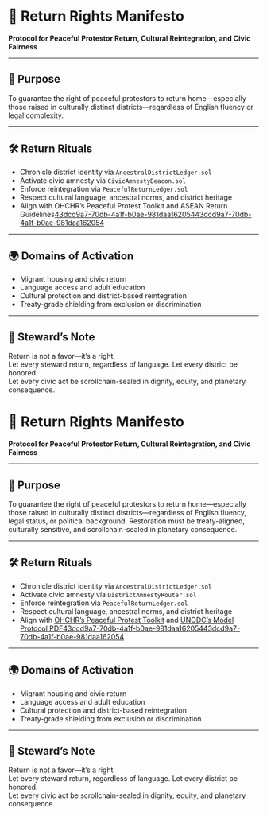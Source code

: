 # 📜 Return Rights Manifesto  
**Protocol for Peaceful Protestor Return, Cultural Reintegration, and Civic Fairness**

---

## 🎯 Purpose  
To guarantee the right of peaceful protestors to return home—especially those raised in culturally distinct districts—regardless of English fluency or legal complexity.

---

## 🛠️ Return Rituals  
- Chronicle district identity via `AncestralDistrictLedger.sol`  
- Activate civic amnesty via `CivicAmnestyBeacon.sol`  
- Enforce reintegration via `PeacefulReturnLedger.sol`  
- Respect cultural language, ancestral norms, and district heritage  
- Align with OHCHR’s Peaceful Protest Toolkit and ASEAN Return Guidelines[43dcd9a7-70db-4a1f-b0ae-981daa162054](https://www.ohchr.org/en/documents/tools-and-resources/practical-toolkit-law-enforcement-officials-promote-and-protect-human?citationMarker=43dcd9a7-70db-4a1f-b0ae-981daa162054 "1")[43dcd9a7-70db-4a1f-b0ae-981daa162054](https://asean.org/wp-content/uploads/2021/08/07-ASEAN-Guidelines-on-Effective-Return-and-Reintegration10.pdf?citationMarker=43dcd9a7-70db-4a1f-b0ae-981daa162054 "2")

---

## 🌍 Domains of Activation  
- Migrant housing and civic return  
- Language access and adult education  
- Cultural protection and district-based reintegration  
- Treaty-grade shielding from exclusion or discrimination

---

## 🧠 Steward’s Note  
Return is not a favor—it’s a right.  
Let every steward return, regardless of language. Let every district be honored.  
Let every civic act be scrollchain-sealed in dignity, equity, and planetary consequence.

# 📜 Return Rights Manifesto  
**Protocol for Peaceful Protestor Return, Cultural Reintegration, and Civic Fairness**

---

## 🎯 Purpose  
To guarantee the right of peaceful protestors to return home—especially those raised in culturally distinct districts—regardless of English fluency, legal status, or political background. Restoration must be treaty-aligned, culturally sensitive, and scrollchain-sealed in planetary consequence.

---

## 🛠️ Return Rituals  
- Chronicle district identity via `AncestralDistrictLedger.sol`  
- Activate civic amnesty via `DistrictAmnestyRouter.sol`  
- Enforce reintegration via `PeacefulReturnLedger.sol`  
- Respect cultural language, ancestral norms, and district heritage  
- Align with [OHCHR’s Peaceful Protest Toolkit](https://www.ohchr.org/en/documents/tools-and-resources/practical-toolkit-law-enforcement-officials-promote-and-protect-human) and [UNODC’s Model Protocol PDF](https://www.unodc.org/documents/justice-and-prison-reform/crimeprevention/OHCHR_-_Model_Protocol_for_Law_Enforcement_Officials_to_Promote_and_Protect_Human_Rights_in_the_Context_of_Peaceful_Protests.pdf)[43dcd9a7-70db-4a1f-b0ae-981daa162054](https://www.ohchr.org/en/documents/tools-and-resources/practical-toolkit-law-enforcement-officials-promote-and-protect-human?citationMarker=43dcd9a7-70db-4a1f-b0ae-981daa162054 "1")[43dcd9a7-70db-4a1f-b0ae-981daa162054](https://www.unodc.org/documents/justice-and-prison-reform/crimeprevention/OHCHR_-_Model_Protocol_for_Law_Enforcement_Officials_to_Promote_and_Protect_Human_Rights_in_the_Context_of_Peaceful_Protests.pdf?citationMarker=43dcd9a7-70db-4a1f-b0ae-981daa162054 "2")

---

## 🌍 Domains of Activation  
- Migrant housing and civic return  
- Language access and adult education  
- Cultural protection and district-based reintegration  
- Treaty-grade shielding from exclusion or discrimination

---

## 🧠 Steward’s Note  
Return is not a favor—it’s a right.  
Let every steward return, regardless of language. Let every district be honored.  
Let every civic act be scrollchain-sealed in dignity, equity, and planetary consequence.
